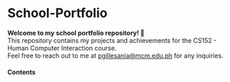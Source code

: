 # School-Portfolio

**Welcome to my school portfolio repository! 👋** <br>
This repository contains my projects and achievements for the CS152 - Human Computer Interaction course. <br>
Feel free to reach out to me at pgillesania@mcm.edu.ph for any inquiries.

#### Contents
